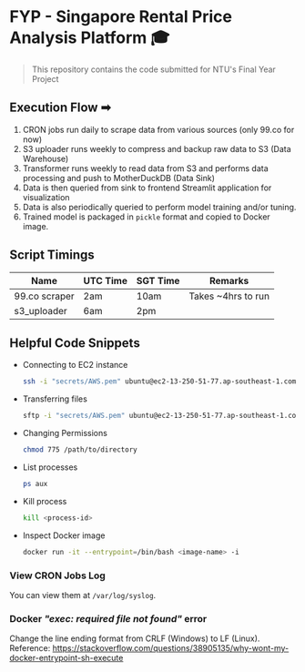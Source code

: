 # FYP - Singapore Rental Price Analysis Platform 🎓

> This repository contains the code submitted for NTU's Final Year Project

## Execution Flow ➡

1. CRON jobs run daily to scrape data from various sources (only 99.co for now)
2. S3 uploader runs weekly to compress and backup raw data to S3 (Data Warehouse)
3. Transformer runs weekly to read data from S3 and performs data processing and push to MotherDuckDB (Data Sink)
4. Data is then queried from sink to frontend Streamlit application for visualization
5. Data is also periodically queried to perform model training and/or tuning.
6. Trained model is packaged in `pickle` format and copied to Docker image.

## Script Timings

| Name          | UTC Time | SGT Time | Remarks            |
| ------------- | -------- | -------- | ------------------ |
| 99.co scraper | 2am      | 10am     | Takes ~4hrs to run |
| s3_uploader   | 6am      | 2pm      |                    |

## Helpful Code Snippets

- Connecting to EC2 instance

  ```bash
  ssh -i "secrets/AWS.pem" ubuntu@ec2-13-250-51-77.ap-southeast-1.compute.amazonaws.com
  ```

- Transferring files

  ```bash
  sftp -i "secrets/AWS.pem" ubuntu@ec2-13-250-51-77.ap-southeast-1.compute.amazonaws.com
  ```

- Changing Permissions

  ```bash
  chmod 775 /path/to/directory
  ```

- List processes

  ```bash
  ps aux
  ```

- Kill process

  ```bash
  kill <process-id>
  ```

- Inspect Docker image

  ```bash
  docker run -it --entrypoint=/bin/bash <image-name> -i
  ```

### View CRON Jobs Log

You can view them at `/var/log/syslog`.

### Docker _"exec: required file not found"_ error

Change the line ending format from CRLF (Windows) to LF (Linux).  
Reference: https://stackoverflow.com/questions/38905135/why-wont-my-docker-entrypoint-sh-execute
